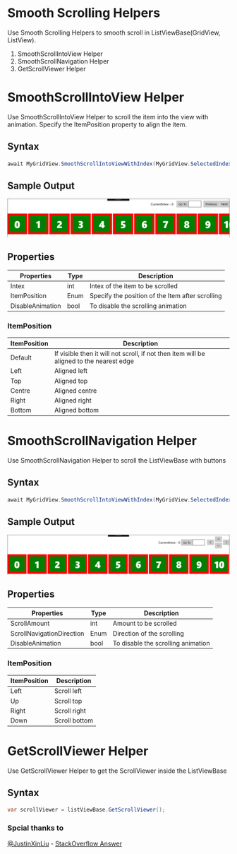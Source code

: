 # Smooth Scrolling Helpers
Use Smooth Scrolling Helpers to smooth scroll in ListViewBase(GridView, ListView).
1. SmoothScrollIntoView Helper
2. SmoothScrollNavigation Helper
3. GetScrollViewer Helper

# SmoothScrollIntoView Helper
Use SmoothScrollIntoView Helper to scroll the item into the view with animation. Specify the ItemPosition property to align the item.

## Syntax

```csharp
await MyGridView.SmoothScrollIntoViewWithIndex(MyGridView.SelectedIndex, ItemPosition.Default, false);
```

## Sample Output

![SmoothScrollIntoView Helper](https://github.com/Vijay-Nirmal/SmoothScrollingHelper/blob/master/SmoothScrollIntoViewSampleOutput.gif)

## Properties

| Properties | Type | Description |
|------------|------|-------------|
| Intex      | int  | Intex of the item to be scrolled |
| ItemPosition | Enum | Specify the position of the Item after scrolling |
| DisableAnimation | bool | To disable the scrolling animation |

### ItemPosition

| ItemPosition | Description |
|--------------|-------------|
| Default | If visible then it will not scroll, if not then item will be aligned to the nearest edge |
| Left | Aligned left |
| Top | Aligned top |
| Centre | Aligned centre |
| Right | Aligned right |
| Bottom | Aligned bottom |

# SmoothScrollNavigation Helper
Use SmoothScrollNavigation Helper to scroll the ListViewBase with buttons

## Syntax

```csharp
await MyGridView.SmoothScrollIntoViewWithIndex(MyGridView.SelectedIndex, ItemPosition.Default, false);
```

## Sample Output

![SmoothScrollIntoView Helper](https://github.com/Vijay-Nirmal/SmoothScrollingHelper/blob/master/SmoothScrollNavigationSampleOutput.gif)

## Properties

| Properties | Type | Description |
|------------|------|-------------|
| ScrollAmount | int  | Amount to be scrolled |
| ScrollNavigationDirection | Enum | Direction of the scrolling |
| DisableAnimation | bool | To disable the scrolling animation |

### ItemPosition

| ItemPosition | Description |
|--------------|-------------|
| Left | Scroll left |
| Up | Scroll top |
| Right | Scroll right |
| Down | Scroll bottom |

# GetScrollViewer Helper
Use GetScrollViewer Helper to get the ScrollViewer inside the ListViewBase

## Syntax

```csharp
var scrollViewer = listViewBase.GetScrollViewer();
```

### Spcial thanks to  
[@JustinXinLiu](https://github.com/JustinXinLiu) - [StackOverflow Answer](https://stackoverflow.com/a/32559623/7331395)
